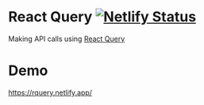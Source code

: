 # React Query [![Netlify Status](https://api.netlify.com/api/v1/badges/6c957853-1331-4746-917b-14f88319be73/deploy-status)](https://app.netlify.com/sites/rquery/deploys)

Making API calls using [React Query](https://react-query.tanstack.com/)

# Demo
https://rquery.netlify.app/
